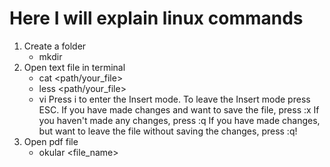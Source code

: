 # Here I will explain linux commands 

1. Create a folder
   * mkdir <name> 
2. Open text file in terminal
   * cat <path/your_file> 
   * less <path/your_file>
   * vi  Press i to enter the Insert mode.
         To leave the Insert mode press ESC.
         If you have made changes and want to save the file, press :x
         If you haven't made any changes, press :q
         If you have made changes, but want to leave the file without saving the changes, press :q!
4. Open pdf file
   * okular <file_name> 
